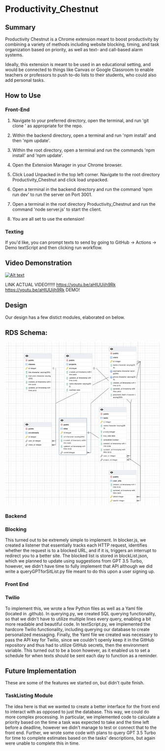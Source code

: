 # Productivity_Chestnut

## Summary
Productivity Chestnut is a Chrome extension meant to boost productivity by combining a variety of methods including website blocking, timing, and task organization based on priority, as well as text- and call-based alarm systems.

Ideally, this extension is meant to be used in an educational setting, and would be connected to things like Canvas or Google Classroom to enable teachers or professors to push to-do lists to their students, who could also add personal tasks.

## How to Use

### Front-End
1. Navigate to your preferred directory, open the terminal, and run 'git clone <http>'
as appropriate for the repo.

2. Within the backend directory, open a terminal and run 'npm install' and then 'npm update'.

3. Within the root directory, open a terminal and run the commands 'npm install' and 'npm update'.

4. Open the Extension Manager in your Chrome browser.

5. Click Load Unpacked in the top left corner. Navigate to the root directory Productivity_Chestnut and click load unpacked.

6. Open a terminal in the backend directory and run the command 'npm run dev' to
run the server on Port 3001.

7. Open a terminal in the root directory Productivity_Chestnut and run the command 'node server.js' to start the client.

8. You are all set to use the extension!

### Texting
If you'd like, you can prompt texts to send by going to GitHub -> Actions -> Demo textScript and then clicking run workflow.

## Video Demonstration
[![Alt text](https://img.youtube.com/vi/VIDEO_ID/0.jpg)](https://youtu.be/aHlUUijh9Rk)

LINK ACTUAL VIDEO!!!!!!
https://youtu.be/aHlUUijh9Rk
https://youtu.be/aHlUUijh9Rk
DEMO!


## Design
Our design has a few distict modules, elaborated on below.

## RDS Schema:

![RDS Schema](/src/images/RDS%20Schema.png)

### Backend


### Blocking
This turned out to be extremely simple to implement.  In blocker.js, we created a listener that essentially tracks each HTTP request, identifies whether the request is to a blocked URL, and if it is, triggers an interrupt to redirect you to a better site.  The blocked list is stored in blockList.json, which we planned to update using suggestions from GPT 3.5 Turbo, however, we didn't have time to fully implement that API although we did write a queryGPTforSitList.py file meant to do this upon a user signing up.


### Front End


### Twilio
To implement this, we wrote a few Python files as well as a Yaml file (located in .github).  In querying.py, we created SQL querying functionality, so that we didn't have to utilize multiple lines every query, enabling a bit more readable and beautiful code.  In textScript.py, we implemented the hardcore Twilio functionality, including querying our database to create personalized messaging.  Finally, the Yaml file we created was necessary to pass the API key for Twilio, since we couldn't openly keep it in the GitHub repository and thus had to utilize GitHub secrets, then the environment variable.  This turned out to be a boon however, as it enabled us to set a schedule for when texts should be sent each day to function as a reminder.


## Future Implementation
These are some of the features we started on, but didn't quite finish.
### TaskListing Module
The idea here is that we wanted to create a better interface for the front end to interact with as opposed to just the database.  This way, we could do more complex processing.  In particular, we implemented code to calculate a priority based on the time a task was expected to take and the time left before a deadline, however we didn't manage to test or connect that to the front end.  Further, we wrote some code with plans to query GPT 3.5 Turbo for time to complete estimates based on the tasks' descriptions, but again were unable to complete this in time.
